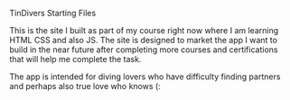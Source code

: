 TinDivers Starting Files

This is the site I built as part of my course right now where I am learning HTML CSS and also JS.
The site is designed to market the app I want to build in the near future after completing more courses and certifications that will help me complete the task.

The app is intended for diving lovers who have difficulty finding partners and perhaps also true love who knows (: